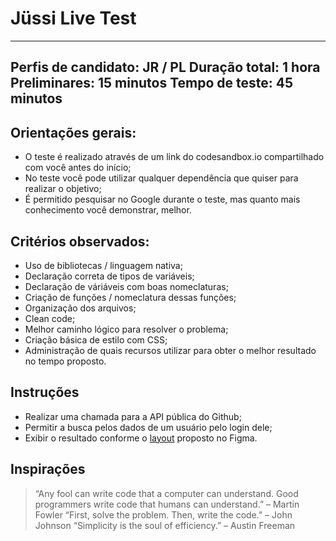 # Jüssi Live Test

---
**Perfis de candidato**: JR / PL
**Duração total:** 1 hora
**Preliminares**: 15 minutos
**Tempo de teste:** 45 minutos
---

## Orientações gerais:

- O teste é realizado através de um link do codesandbox.io compartilhado com você antes do início;
- No teste você pode utilizar qualquer dependência que quiser para realizar o objetivo;
- É permitido pesquisar no Google durante o teste, mas quanto mais conhecimento você demonstrar, melhor.

## Critérios observados:

- Uso de bibliotecas / linguagem nativa;
- Declaração correta de tipos de variáveis;
- Declaração de váriáveis com boas nomeclaturas;
- Criação de funções / nomeclatura dessas funções;
- Organização dos arquivos;
- Clean code;
- Melhor caminho lógico para resolver o problema;
- Criação básica de estilo com CSS;
- Administração de quais recursos utilizar para obter o melhor resultado no tempo proposto.

## Instruções

- Realizar uma chamada para a API pública do Github;
- Permitir a busca pelos dados de um usuário pelo login dele;
- Exibir o resultado conforme o [layout](https://www.figma.com/file/5QA66Otv988pJRUbq9GTOc/J%C3%BCssi-Live-Test?node-id=0%3A1) proposto no Figma.

## Inspirações

> “Any fool can write code that a computer can understand. Good programmers write code that humans can understand.” – Martin Fowler
> “First, solve the problem. Then, write the code.” – John Johnson
> “Simplicity is the soul of efficiency.” – Austin Freeman



